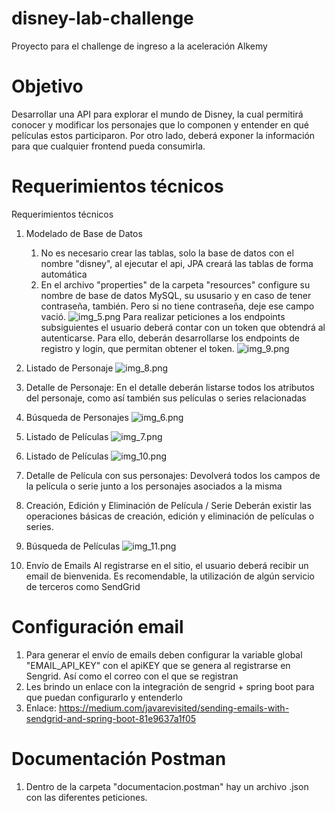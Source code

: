 # disney-lab-challenge
Proyecto para el challenge de ingreso a la aceleración Alkemy

# Objetivo
Desarrollar una API para explorar el mundo de Disney, la cual permitirá conocer y modificar los
personajes que lo componen y entender en qué películas estos participaron. Por otro lado, deberá
exponer la información para que cualquier frontend pueda consumirla.
# Requerimientos técnicos
Requerimientos técnicos
1. Modelado de Base de Datos
   1. No es necesario crear las tablas, solo la base de datos con el nombre "disney", al ejecutar el api, JPA creará las tablas de forma automática
   2. En el archivo "properties" de la carpeta "resources" configure su nombre de base de datos MySQL, su ususario y en caso de tener contraseña, también. Pero si no tiene contraseña, deje ese campo vació.
      ![img_5.png](requerimientos-técnicos/img_5.png)
   Para realizar peticiones a los endpoints subsiguientes el usuario deberá contar con un token que
   obtendrá al autenticarse. Para ello, deberán desarrollarse los endpoints de registro y login, que
   permitan obtener el token.
![img_9.png](requerimientos-técnicos/img_9.png)

3. Listado de Personaje
![img_8.png](requerimientos-técnicos/img_8.png)

4. Detalle de Personaje:
      En el detalle deberán listarse todos los atributos del personaje, como así también sus películas o
      series relacionadas
5. Búsqueda de Personajes
![img_6.png](requerimientos-técnicos/img_6.png)
6. Listado de Películas
![img_7.png](requerimientos-técnicos/img_7.png)
7. Listado de Películas
![img_10.png](requerimientos-técnicos/img_10.png)
8. Detalle de Película con sus personajes:
   Devolverá todos los campos de la película o serie junto a los personajes asociados a la misma
9. Creación, Edición y Eliminación de Película / Serie
   Deberán existir las operaciones básicas de creación, edición y eliminación de películas o series.
10. Búsqueda de Películas
![img_11.png](requerimientos-técnicos/img_11.png)
11. Envío de Emails
    Al registrarse en el sitio, el usuario deberá recibir un email de bienvenida. Es recomendable, la
    utilización de algún servicio de terceros como SendGrid
# Configuración email
1. Para generar el envío de emails deben configurar la variable global "EMAIL_API_KEY" con el apiKEY que se genera al registrarse en Sengrid. Así como el correo con el que se registran
2. Les brindo un enlace con la integración de sengrid + spring boot para que puedan configurarlo y entenderlo
3. Enlace: https://medium.com/javarevisited/sending-emails-with-sendgrid-and-spring-boot-81e9637a1f05
# Documentación Postman
1. Dentro de la carpeta "documentacion.postman" hay un archivo .json con las diferentes peticiones.